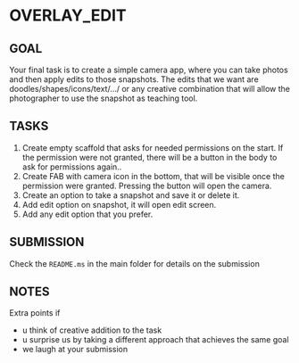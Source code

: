 # OVERLAY_EDIT

## GOAL

Your final task is to create a simple camera app, where you can take photos and then apply edits to those snapshots.
The edits that we want are doodles/shapes/icons/text/.../ or any creative combination that will 
allow the photographer to use the snapshot as teaching tool.

## TASKS

1. Create empty scaffold that asks for needed permissions on the start. If the permission were not granted, 
there will be a button in the body to ask for permissions again..
2. Create FAB with camera icon in the bottom, that will be visible once the permission were granted. 
Pressing the button will open the camera.
3. Create an option to take a snapshot and save it or delete it.
4. Add edit option on snapshot, it will open edit screen.
5. Add any edit option that you prefer.


## SUBMISSION

Check the `README.ms` in the main folder for details on the submission

## NOTES

Extra points if 
* u think of creative addition to the task
* u surprise us by taking a different approach that achieves the same goal
* we laugh at your submission


